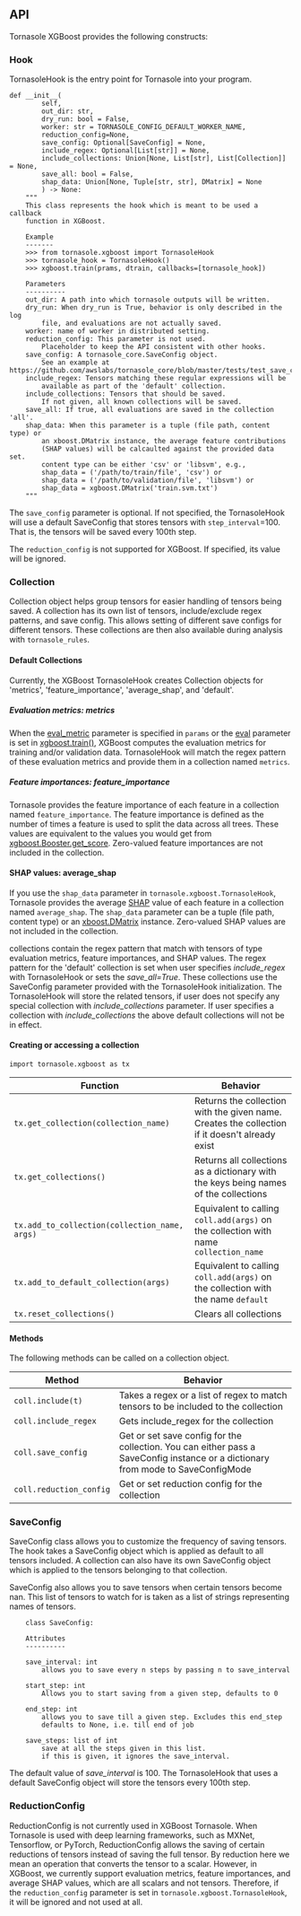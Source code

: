 ## API

Tornasole XGBoost provides the following constructs:

### Hook
TornasoleHook is the entry point for Tornasole into your program.

```
def __init__(
        self,
        out_dir: str,
        dry_run: bool = False,
        worker: str = TORNASOLE_CONFIG_DEFAULT_WORKER_NAME,
        reduction_config=None,
        save_config: Optional[SaveConfig] = None,
        include_regex: Optional[List[str]] = None,
        include_collections: Union[None, List[str], List[Collection]] = None,
        save_all: bool = False,
        shap_data: Union[None, Tuple[str, str], DMatrix] = None
        ) -> None:
    """
    This class represents the hook which is meant to be used a callback
    function in XGBoost.

    Example
    -------
    >>> from tornasole.xgboost import TornasoleHook
    >>> tornasole_hook = TornasoleHook()
    >>> xgboost.train(prams, dtrain, callbacks=[tornasole_hook])

    Parameters
    ----------
    out_dir: A path into which tornasole outputs will be written.
    dry_run: When dry_run is True, behavior is only described in the log
        file, and evaluations are not actually saved.
    worker: name of worker in distributed setting.
    reduction_config: This parameter is not used.
        Placeholder to keep the API consistent with other hooks.
    save_config: A tornasole_core.SaveConfig object.
        See an example at https://github.com/awslabs/tornasole_core/blob/master/tests/test_save_config.py
    include_regex: Tensors matching these regular expressions will be
        available as part of the 'default' collection.
    include_collections: Tensors that should be saved.
        If not given, all known collections will be saved.
    save_all: If true, all evaluations are saved in the collection 'all'.
    shap_data: When this parameter is a tuple (file path, content type) or
        an xboost.DMatrix instance, the average feature contributions
        (SHAP values) will be calcaulted against the provided data set.
        content type can be either 'csv' or 'libsvm', e.g.,
        shap_data = ('/path/to/train/file', 'csv') or
        shap_data = ('/path/to/validation/file', 'libsvm') or
        shap_data = xgboost.DMatrix('train.svm.txt')
    """
```

The `save_config` parameter is optional. If not specified, the TornasoleHook
will use a default SaveConfig that stores tensors with `step_interval`=100.
That is, the tensors will be saved every 100th step.

The `reduction_config` is not supported for XGBoost. If specified, its value
will be ignored.

### Collection

Collection object helps group tensors for easier handling of tensors being saved.
A collection has its own list of tensors, include/exclude regex patterns, and save config.
This allows setting of different save configs for different tensors.
These collections are then also available during analysis with `tornasole_rules`.

#### Default Collections
Currently, the XGBoost TornasoleHook creates Collection objects for
'metrics', 'feature\_importance', 'average\_shap', and 'default'.

##### Evaluation metrics: metrics
When the [eval\_metric](https://xgboost.readthedocs.io/en/latest/parameter.html#learning-task-parameters)
parameter is specified in `params` or the [eval](https://xgboost.readthedocs.io/en/latest/python/python_api.html#xgboost.train)
parameter is set in [xgboost.train()](https://xgboost.readthedocs.io/en/latest/python/python_api.html#xgboost.train),
XGBoost computes the evaluation metrics for training and/or validation data.
TornasoleHook will match the regex pattern of these evaluation metrics
and provide them in a collection named `metrics`.

##### Feature importances: feature\_importance
Tornasole provides the feature importance of each feature in a collection named
`feature_importance`.
The feature importance is defined as the number of times a feature is used to
split the data across all trees.
These values are equivalent to the values you would get from
[xgboost.Booster.get\_score](https://xgboost.readthedocs.io/en/latest/python/python_api.html#xgboost.Booster.get_score).
Zero-valued feature importances are not included in the collection.

#### SHAP values: average\_shap
If you use the `shap_data` parameter in `tornasole.xgboost.TornasoleHook`,
Tornasole provides the average [SHAP](https://github.com/slundberg/shap) value
of each feature in a collection named `average_shap`.
The `shap_data` parameter can be a tuple (file path, content type) or an
[xboost.DMatrix](https://xgboost.readthedocs.io/en/latest/python/python_api.html#xgboost.DMatrix)
instance.
Zero-valued SHAP values are not included in the collection.

collections contain the regex pattern that match with tensors of type
evaluation metrics, feature importances, and SHAP values. The regex pattern for
the 'default' collection is set when user specifies *include\_regex* with
TornasoleHook or sets the *save_all=True*.  These collections use the SaveConfig
parameter provided with the TornasoleHook initialization. The TornasoleHook
will store the related tensors, if user does not specify any special collection
with *include\_collections* parameter. If user specifies a collection with
*include\_collections* the above default collections will not be in effect.

#### Creating or accessing a collection

```
import tornasole.xgboost as tx
```

| Function |  Behavior |
|----|----|
| ```tx.get_collection(collection_name)```  |  Returns the collection with the given name. Creates the collection if it doesn't already exist |
| ```tx.get_collections()```  |  Returns all collections as a dictionary with the keys being names of the collections |
| ```tx.add_to_collection(collection_name, args)```  | Equivalent to calling `coll.add(args)` on the collection with name `collection_name` |
| ```tx.add_to_default_collection(args)```  | Equivalent to calling `coll.add(args)` on the collection with the name `default`|
| ```tx.reset_collections()```  | Clears all collections |

#### Methods

The following methods can be called on a collection object.


| Method  |  Behavior |
|----|----|
| ```coll.include(t)```  |  Takes a regex or a list of regex to match tensors to be included to the collection |
| ```coll.include_regex```  | Gets include_regex for the collection  |
| ```coll.save_config```  | Get or set save config for the collection. You can either pass a SaveConfig instance or a dictionary from mode to SaveConfigMode |
| ```coll.reduction_config```  | Get or set reduction config for the collection  |

### SaveConfig

SaveConfig class allows you to customize the frequency of saving tensors.
The hook takes a SaveConfig object which is applied as
default to all tensors included.
A collection can also have its own SaveConfig object which is applied
to the tensors belonging to that collection.

SaveConfig also allows you to save tensors when certain tensors become nan.
This list of tensors to watch for is taken as a list of strings representing names of tensors.

```
    class SaveConfig:

    Attributes
    ----------

    save_interval: int
        allows you to save every n steps by passing n to save_interval

    start_step: int
        Allows you to start saving from a given step, defaults to 0

    end_step: int
        allows you to save till a given step. Excludes this end_step
        defaults to None, i.e. till end of job

    save_steps: list of int
        save at all the steps given in this list.
        if this is given, it ignores the save_interval.
```

The default value of _save\_interval_ is 100. The TornasoleHook that uses a default SaveConfig object will store the tensors every 100th step.

### ReductionConfig

ReductionConfig is not currently used in XGBoost Tornasole.
When Tornasole is used with deep learning frameworks, such as MXNet,
Tensorflow, or PyTorch, ReductionConfig allows the saving of certain
reductions of tensors instead of saving the full tensor.
By reduction here we mean an operation that converts the tensor to a scalar.
However, in XGBoost, we currently support evaluation metrics, feature
importances, and average SHAP values, which are all scalars and not tensors.
Therefore, if the `reduction_config` parameter is set in
`tornasole.xgboost.TornasoleHook`, it will be ignored and not used at all.
